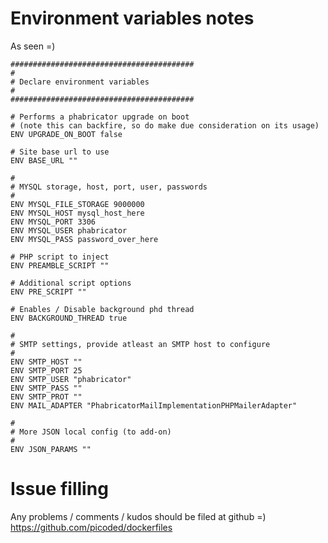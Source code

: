 # Environment variables notes
As seen =)

```
#########################################
#
# Declare environment variables
#
#########################################

# Performs a phabricator upgrade on boot
# (note this can backfire, so do make due consideration on its usage)
ENV UPGRADE_ON_BOOT false

# Site base url to use
ENV BASE_URL ""

#
# MYSQL storage, host, port, user, passwords
#
ENV MYSQL_FILE_STORAGE 9000000
ENV MYSQL_HOST mysql_host_here
ENV MYSQL_PORT 3306
ENV MYSQL_USER phabricator
ENV MYSQL_PASS password_over_here

# PHP script to inject
ENV PREAMBLE_SCRIPT ""

# Additional script options
ENV PRE_SCRIPT ""

# Enables / Disable background phd thread
ENV BACKGROUND_THREAD true

#
# SMTP settings, provide atleast an SMTP host to configure
#
ENV SMTP_HOST ""
ENV SMTP_PORT 25
ENV SMTP_USER "phabricator"
ENV SMTP_PASS ""
ENV SMTP_PROT ""
ENV MAIL_ADAPTER "PhabricatorMailImplementationPHPMailerAdapter"

#
# More JSON local config (to add-on)
#
ENV JSON_PARAMS ""
```

# Issue filling

Any problems / comments / kudos should be filed at github =)
https://github.com/picoded/dockerfiles
